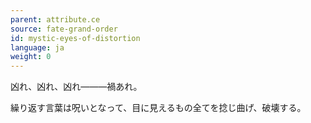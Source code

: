 ```yaml
---
parent: attribute.ce
source: fate-grand-order
id: mystic-eyes-of-distortion
language: ja
weight: 0
---
```


凶れ、凶れ、凶れ―――禍あれ。

繰り返す言葉は呪いとなって、目に見えるもの全てを捻じ曲げ、破壊する。
